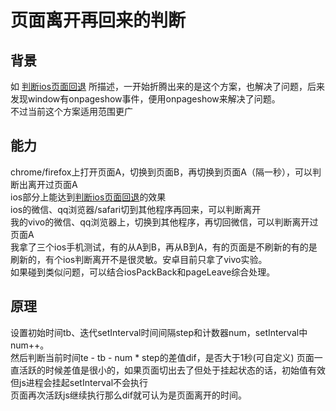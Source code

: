 # 页面离开再回来的判断
## 背景
如 [判断ios页面回退](./iosPageBack.md) 所描述，一开始折腾出来的是这个方案，也解决了问题，后来发现window有onpageshow事件，便用onpageshow来解决了问题。<br/>
不过当前这个方案适用范围更广
## 能力
chrome/firefox上打开页面A，切换到页面B，再切换到页面A（隔一秒），可以判断出离开过页面A<br/>
ios部分上能达到[判断ios页面回退](./iosPageBack.md)的效果<br/>
ios的微信、qq浏览器/safari切到其他程序再回来，可以判断离开<br/>
我的vivo的微信、qq浏览器上，切换到其他程序，再切回微信，可以判断离开过页面A<br/>
我拿了三个ios手机测试，有的从A到B，再从B到A，有的页面是不刷新的有的是刷新的，有个ios判断离开不是很灵敏。安卓目前只拿了vivo实验。<br/>
如果碰到类似问题，可以结合iosPackBack和pageLeave综合处理。
## 原理
设置初始时间tb、迭代setInterval时间间隔step和计数器num，setInterval中num++。<br/>
然后判断当前时间te - tb - num * step的差值dif，是否大于1秒(可自定义)
页面一直活跃的时候差值是很小的，如果页面切出去了但处于挂起状态的话，初始值有效但js进程会挂起setInterval不会执行<br/>
页面再次活跃js继续执行那么dif就可认为是页面离开的时间。

